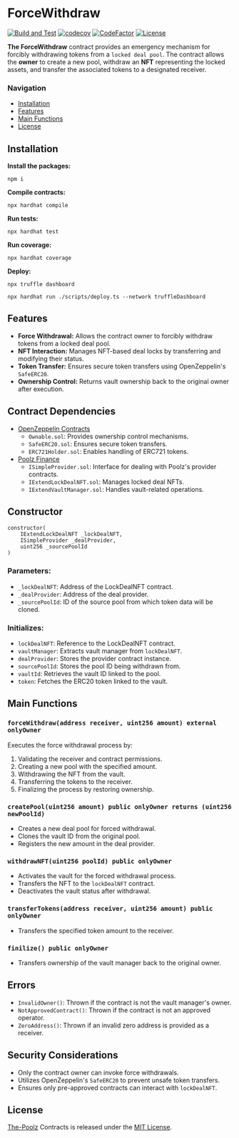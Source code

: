 # ForceWithdraw

[![Build and Test](https://github.com/The-Poolz/ForceWithdraw/actions/workflows/node.js.yml/badge.svg)](https://github.com/The-Poolz/ForceWithdraw/actions/workflows/node.js.yml)
[![codecov](https://codecov.io/gh/The-Poolz/ForceWithdraw/graph/badge.svg)](https://codecov.io/gh/The-Poolz/ForceWithdraw)
[![CodeFactor](https://www.codefactor.io/repository/github/the-poolz/ForceWithdraw/badge)](https://www.codefactor.io/repository/github/the-poolz/ForceWithdraw)
[![License](https://img.shields.io/badge/License-MIT-blue.svg)](https://github.com/The-Poolz/ForceWithdraw/blob/master/LICENSE)

**The ForceWithdraw** contract provides an emergency mechanism for forcibly withdrawing tokens from a `locked deal pool`. The contract allows the **owner** to create a new pool, withdraw an **NFT** representing the locked assets, and transfer the associated tokens to a designated receiver.

### Navigation

-   [Installation](#installation)
-   [Features](#features)
-   [Main Functions](#main-functions)
-   [License](#license)

## Installation

**Install the packages:**

```console
npm i
```

**Compile contracts:**

```console
npx hardhat compile
```

**Run tests:**

```console
npx hardhat test
```

**Run coverage:**

```console
npx hardhat coverage
```

**Deploy:**

```console
npx truffle dashboard
```

```console
npx hardhat run ./scripts/deploy.ts --network truffleDashboard
```

## Features

-   **Force Withdrawal:** Allows the contract owner to forcibly withdraw tokens from a locked deal pool.
-   **NFT Interaction:** Manages NFT-based deal locks by transferring and modifying their status.
-   **Token Transfer:** Ensures secure token transfers using OpenZeppelin's `SafeERC20`.
-   **Ownership Control:** Returns vault ownership back to the original owner after execution.

## Contract Dependencies

-   [OpenZeppelin Contracts](https://github.com/OpenZeppelin/openzeppelin-contracts)
    -   `Ownable.sol`: Provides ownership control mechanisms.
    -   `SafeERC20.sol`: Ensures secure token transfers.
    -   `ERC721Holder.sol`: Enables handling of ERC721 tokens.
-   [Poolz Finance](https://github.com/The-Poolz)
    -   `ISimpleProvider.sol`: Interface for dealing with Poolz's provider contracts.
    -   `IExtendLockDealNFT.sol`: Manages locked deal NFTs.
    -   `IExtendVaultManager.sol`: Handles vault-related operations.

## Constructor

```solidity
constructor(
    IExtendLockDealNFT _lockDealNFT,
    ISimpleProvider _dealProvider,
    uint256 _sourcePoolId
)
```

### Parameters:

-   `_lockDealNFT`: Address of the LockDealNFT contract.
-   `_dealProvider`: Address of the deal provider.
-   `_sourcePoolId`: ID of the source pool from which token data will be cloned.

### Initializes:

-   `lockDealNFT`: Reference to the LockDealNFT contract.
-   `vaultManager`: Extracts vault manager from `lockDealNFT`.
-   `dealProvider`: Stores the provider contract instance.
-   `sourcePoolId`: Stores the pool ID being withdrawn from.
-   `vaultId`: Retrieves the vault ID linked to the pool.
-   `token`: Fetches the ERC20 token linked to the vault.

## Main Functions

### `forceWithdraw(address receiver, uint256 amount) external onlyOwner`

Executes the force withdrawal process by:

1. Validating the receiver and contract permissions.
2. Creating a new pool with the specified amount.
3. Withdrawing the NFT from the vault.
4. Transferring the tokens to the receiver.
5. Finalizing the process by restoring ownership.

### `createPool(uint256 amount) public onlyOwner returns (uint256 newPoolId)`

-   Creates a new deal pool for forced withdrawal.
-   Clones the vault ID from the original pool.
-   Registers the new amount in the deal provider.

### `withdrawNFT(uint256 poolId) public onlyOwner`

-   Activates the vault for the forced withdrawal process.
-   Transfers the NFT to the `lockDealNFT` contract.
-   Deactivates the vault status after withdrawal.

### `transferTokens(address receiver, uint256 amount) public onlyOwner`

-   Transfers the specified token amount to the receiver.

### `finilize() public onlyOwner`

-   Transfers ownership of the vault manager back to the original owner.

## Errors

-   `InvalidOwner()`: Thrown if the contract is not the vault manager's owner.
-   `NotApprovedContract()`: Thrown if the contract is not an approved operator.
-   `ZeroAddress()`: Thrown if an invalid zero address is provided as a receiver.

## Security Considerations

-   Only the contract owner can invoke force withdrawals.
-   Utilizes OpenZeppelin's `SafeERC20` to prevent unsafe token transfers.
-   Ensures only pre-approved contracts can interact with `lockDealNFT`.

## License

[The-Poolz](https://poolz.finance/) Contracts is released under the [MIT License](https://github.com/The-Poolz/ForceWithdraw/blob/master/LICENSE).
